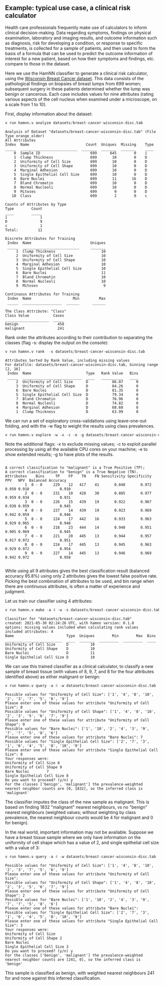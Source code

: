 ## Example: typical use case, a clinical risk calculator

Health care professionals frequently make use of calculators to inform clinical decision-making. Data regarding symptoms, findings on physical examination, laboratory and imaging results, and outcome information such as diagnosis, risk for developing a condition, or response to specific treatments, is collected for a sample of patients, and then used to form the basis of a formula that can be used to predict the outcome information of interest for a new patient, based on how their symptoms and findings, etc. compare to those in the dataset.

Here we use the HamNN classifier to generate a clinical risk calculator, using the [Wisconsin Breast Cancer dataset](https://archive.ics.uci.edu/ml/datasets/Breast+Cancer+Wisconsin+%28Original%29). This data consists of the pathological findings on biopsies of breast lumps from 699 women; subsequent surgery in these patients determined whether the lump was benign or cancerous. Each case includes values for nine attributes (rating various aspects of the cell nucleus when examined under a microscope, on a scale from 1 to 10).

First, display information about the dataset:

```v
v run hamnn.v analyze datasets/breast-cancer-wisconsin-disc.tab
```
```
Analysis of Dataset "datasets/breast-cancer-wisconsin-disc.tab" (File Type orange_older)
All Attributes
Index  Name                          Count  Uniques  Missing    Type
_____  __________________________  _______  _______  _______    ____
    0  Sample ID                       699      645        0    i
    1  Clump Thickness                 699       10        0    D
    2  Uniformity of Cell Size         699       10        0    D
    3  Uniformity of Cell Shape        699       10        0    D
    4  Marginal Adhesion               699       10        0    D
    5  Single Epithelial Cell Size     699       10        0    D
    6  Bare Nuclei                     699       11       16    D
    7  Bland Chromatin                 699       10        0    D
    8  Normal Nucleoli                 699       10        0    D
    9  Mitoses                         699        9        0    D
   10  Class                           699        2        0    c

Counts of Attributes by Type
Type        Count
____        _____
i               1
D               9
c               1
Total:         11

Discrete Attributes for Training
 Index  Name                           Uniques
 _____  __________________________     _______
     1  Clump Thickness                     10
     2  Uniformity of Cell Size             10
     3  Uniformity of Cell Shape            10
     4  Marginal Adhesion                   10
     5  Single Epithelial Cell Size         10
     6  Bare Nuclei                         11
     7  Bland Chromatin                     10
     8  Normal Nucleoli                     10
     9  Mitoses                              9

Continuous Attributes for Training
 Index  Name                   Min         Max
 _____  __________________  ______      ______

The Class Attribute: "Class"
Class Value           Cases
____________________  _____
benign                  458
malignant               241
```

Rank order the attributes according to their contribution to separating the classes (flag -s: display the output on the console): 

```v
v run hamnn.v rank  -s datasets/breast-cancer-wisconsin-disc.tab 
```
```
Attributes Sorted by Rank Value, including missing values
For datafile: datasets/breast-cancer-wisconsin-disc.tab, binning range [2, 16]
 Index  Name                         Type   Rank Value   Bins
 _____  ___________________________  ____   __________   ____
     2  Uniformity of Cell Size      D           86.07      0
     3  Uniformity of Cell Shape     D           84.26      0
     6  Bare Nuclei                  D           81.35      0
     5  Single Epithelial Cell Size  D           79.34      0
     7  Bland Chromatin              D           76.96      0
     8  Normal Nucleoli              D           74.82      0
     4  Marginal Adhesion            D           68.60      0
     1  Clump Thickness              D           63.99      0
```

We can run a set of exploratory cross-validations using leave-one-out
folding, and with the -w flag to weight the results using class prevalences.

```v
v run hamnn.v explore -w -x -c -e -g datasets/breast-cancer-wisconsin-disc.tab
```
Note the additional flags: -x to exclude missing values; -c to exploit 
parallel processing by using all the available CPU cores on your machine;
-e to show extended results; -g to have plots of the results.
```

A correct classification to "malignant" is a True Positive (TP);
A correct classification to "benign" is a True Negative (TN).
Attributes    Bins     TP    FP    TN    FN Sensitivity Specificity   PPV   NPV  Balanced Accuracy
         1  0 - 0     229    12   417    41       0.848       0.972 0.950 0.910              0.910
         2  0 - 0     231    10   428    30       0.885       0.977 0.959 0.934              0.931
         3  0 - 0     226    15   439    19       0.922       0.967 0.938 0.959              0.945
         4  0 - 0     227    14   439    19       0.923       0.969 0.942 0.959              0.946
         5  0 - 0     224    17   442    16       0.933       0.963 0.929 0.965              0.948
         6  0 - 0     218    23   444    14       0.940       0.951 0.905 0.969              0.945
         7  0 - 0     221    20   445    13       0.944       0.957 0.917 0.972              0.951
         8  0 - 0     224    17   445    13       0.945       0.963 0.929 0.972              0.954
         9  0 - 0     227    14   445    13       0.946       0.969 0.942 0.972              0.958


```

While using all 9 attributes gives the best classification result (balanced accuracy 95.8%) using only 2 attributes gives the lowest false positive rate.
Picking the best combination of attributes to be used, and bin range when
there are continuous attributes, is often a matter of experience and judgment.

Let us train our classifier using 4 attributes:

```v
v run hamnn.v make -a 4 -w -s datasets/breast-cancer-wisconsin-disc.tab 
```
```
Classifier for "datasets/breast-cancer-wisconsin-disc.tab"
created: 2021-05-30 02:24:26 UTC, with hamnn version: 0.1.0
options: missing values included when calculating rank values
included attributes: 4
Name                        Type  Uniques        Min        Max  Bins
__________________________  ____  _______  _________  _________  ____
Uniformity of Cell Size     D          10
Uniformity of Cell Shape    D          10
Bare Nuclei                 D          11
Single Epithelial Cell Size D          10
```

We can use this trained classifier as a clinical calculator, to classify a new sample of breast tissue (with values of 8, 9, 7, and 8 for the four attributes identified above) as either malignant or benign:

```v
v run hamnn.v query -a 4 -w datasets/breast-cancer-wisconsin-disc.tab
```
```
Possible values for "Uniformity of Cell Size": ['1', '4', '8', '10', '2', '3', '7', '5', '6', '9']
Please enter one of these values for attribute "Uniformity of Cell Size": 8
Possible values for "Uniformity of Cell Shape": ['1', '4', '8', '10', '2', '3', '5', '6', '7', '9']
Please enter one of these values for attribute "Uniformity of Cell Shape": 9
Possible values for "Bare Nuclei": ['1', '10', '2', '4', '3', '9', '7', '?', '5', '8', '6']
Please enter one of these values for attribute "Bare Nuclei": 7
Possible values for "Single Epithelial Cell Size": ['2', '7', '3', '1', '6', '4', '5', '8', '10', '9']
Please enter one of these values for attribute "Single Epithelial Cell Size": 8
Your responses were:
Uniformity of Cell Size 8
Uniformity of Cell Shape 9
Bare Nuclei        7
Single Epithelial Cell Size 8
Do you want to proceed? (y/n) y
For the classes ['benign', 'malignant'] the prevalence-weighted nearest neighbor counts are [0, 1832], so the inferred class is 'malignant'
```

The classifier imputes the class of the new sample as malignant. This is based on finding 1832 "malignant" nearest neighbours, vs no "benign" nearest neighbours (weighted values; without weighting by class prevalence, the nearest
neighbour counts would be 4 for malignant and 0 for benign).

In the real world, important information may not be available. Suppose we have a breast tissue sample where we only have information on the uniformity of cell shape which has a value of 2, and single epithelial cell size with a value of 3:

```v
v run hamnn.v query -a 4 -w datasets/breast-cancer-wisconsin-disc.tab
```
```
Possible values for "Uniformity of Cell Size": ['1', '4', '8', '10', '2', '3', '7', '5', '6', '9']
Please enter one of these values for attribute "Uniformity of Cell Size":  
Possible values for "Uniformity of Cell Shape": ['1', '4', '8', '10', '2', '3', '5', '6', '7', '9']
Please enter one of these values for attribute "Uniformity of Cell Shape": 2
Possible values for "Bare Nuclei": ['1', '10', '2', '4', '3', '9', '7', '?', '5', '8', '6']
Please enter one of these values for attribute "Bare Nuclei": 
Possible values for "Single Epithelial Cell Size": ['2', '7', '3', '1', '6', '4', '5', '8', '10', '9']
Please enter one of these values for attribute "Single Epithelial Cell Size": 3
Your responses were:
Uniformity of Cell Size 
Uniformity of Cell Shape 2
Bare Nuclei        
Single Epithelial Cell Size 3
Do you want to proceed? (y/n) y
For the classes ['benign', 'malignant'] the prevalence-weighted nearest neighbor counts are [241, 0], so the inferred class is 'benign'
```

This sample is classified as benign, with weighted nearest neighbours 241 for and none against this inferred classification.
